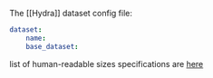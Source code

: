 
The [[Hydra]] dataset config file:
```yaml
dataset:
	name:
	base_dataset:
```


list of human-readable sizes specifications are [here](https://github.com/mosaicml/streaming/blob/main/streaming/base/util.py#L90)